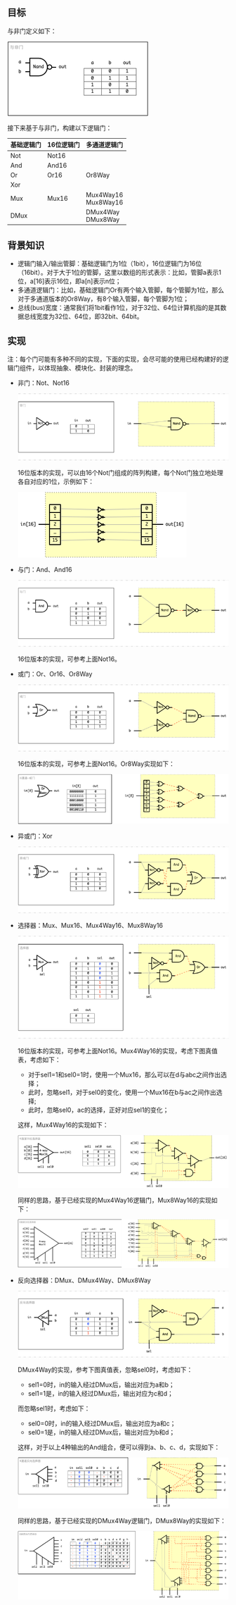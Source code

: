 

## 目标

与非门定义如下：

![与非门](/img/ch01_Nand.png)

接下来基于与非门，构建以下逻辑门：

| 基础逻辑门  | 16位逻辑门 | 多通道逻辑门 |
| ----- | ----- | ----- |
| Not | Not16 | |
| And | And16 | |
| Or | Or16 | Or8Way |
| Xor | | 
| Mux | Mux16 | Mux4Way16 <br> Mux8Way16 |
| DMux | | DMux4Way <br> DMux8Way |


## 背景知识

+ 逻辑门输入/输出管脚：基础逻辑门为1位（1bit），16位逻辑门为16位（16bit）。对于大于1位的管脚，这里以数组的形式表示：比如，管脚a表示1位，a[16]表示16位，即a[n]表示n位；
+ 多通道逻辑门：比如，基础逻辑门Or有两个输入管脚，每个管脚为1位，那么对于多通道版本的Or8Way，有8个输入管脚，每个管脚为1位；
+ 总线(bus)宽度：通常我们将1bit看作1位，对于32位、64位计算机指的是其数据总线宽度为32位、64位，即32bit、64bit。


## 实现

注：每个门可能有多种不同的实现，下面的实现，会尽可能的使用已经构建好的逻辑门组件，以体现抽象、模块化、封装的理念。

+ 非门：Not、Not16

	![Not](/img/ch01_Not.png)

	16位版本的实现，可以由16个Not门组成的阵列构建，每个Not门独立地处理各自对应的1位，示例如下：

	![Not16](/img/ch01_Not16.png)

+ 与门：And、And16

	![And](/img/ch01_And.png)

	16位版本的实现，可参考上面Not16。

+ 或门：Or、Or16、Or8Way

	![Or](/img/ch01_Or.png)

	16位版本的实现，可参考上面Not16。Or8Way实现如下：

	![Or8Way](/img/ch01_Or8Way.png)

+ 异或门：Xor

	![Xor](/img/ch01_Xor.png)

+ 选择器：Mux、Mux16、Mux4Way16、Mux8Way16

	![Mux](/img/ch01_Mux.png)

	16位版本的实现，可参考上面Not16。Mux4Way16的实现，考虑下图真值表，考虑如下：
	- 对于sel1=1和sel0=1时，使用一个Mux16，那么可以在d与abc之间作出选择；
	- 此时，忽略sel1，对于sel0的变化，使用一个Mux16在b与ac之间作出选择;
	- 此时，忽略sel0，ac的选择，正好对应sel1的变化；

	这样，Mux4Way16的实现如下：

	![Mux4Way16](/img/ch01_Mux4Way16.png)

	同样的思路，基于已经实现的Mux4Way16逻辑门，Mux8Way16的实现如下：

	![Mux8Way16](/img/ch01_Mux8Way16.png)

+ 反向选择器：DMux、DMux4Way、DMux8Way

	![DMux](/img/ch01_DMux.png)

	DMux4Way的实现，参考下图真值表，忽略sel0时，考虑如下：
	- sel1=0时，in的输入经过DMux后，输出对应为a和b；
	- sel1=1是，in的输入经过DMux后，输出对应为c和d；
	
	而忽略sel1时，考虑如下：
	- sel0=0时，in的输入经过DMux后，输出对应为a和c；
	- sel0=1是，in的输入经过DMux后，输出对应为b和d；
	
	这样，对于以上4种输出的And组合，便可以得到a、b、c、d，实现如下：

	![DMux4Way](/img/ch01_DMux4Way.png)

	同样的思路，基于已经实现的DMux4Way逻辑门，DMux8Way的实现如下：

	![DMux8Way](/img/ch01_DMux8Way.png)


